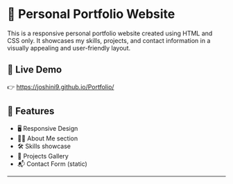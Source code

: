 # 💼 Personal Portfolio Website

This is a responsive personal portfolio website created using HTML and CSS only. It showcases my skills, projects, and contact information in a visually appealing and user-friendly layout.

## 🔗 Live Demo
👉 https://joshini9.github.io/Portfolio/

## 📌 Features

- 🖥️ Responsive Design
- 🧑‍💼 About Me section
- 🛠️ Skills showcase
- 🧩 Projects Gallery
- 📬 Contact Form (static)

---

